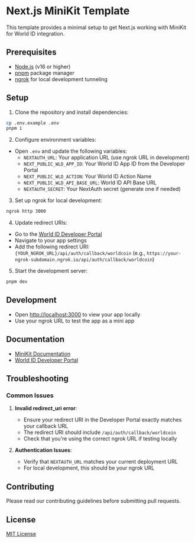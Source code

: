 # Next.js MiniKit Template

This template provides a minimal setup to get Next.js working with MiniKit for World ID integration.

## Prerequisites

- [Node.js](https://nodejs.org/) (v16 or higher)
- [pnpm](https://pnpm.io/) package manager
- [ngrok](https://ngrok.com/) for local development tunneling

## Setup

1. Clone the repository and install dependencies:

```bash
cp .env.example .env
pnpm i
```

2. Configure environment variables:

- Open `.env` and update the following variables:
  - `NEXTAUTH_URL`: Your application URL (use ngrok URL in development)
  - `NEXT_PUBLIC_WLD_APP_ID`: Your World ID App ID from the Developer Portal
  - `NEXT_PUBLIC_WLD_ACTION`: Your World ID Action Name
  - `NEXT_PUBLIC_WLD_API_BASE_URL`: World ID API Base URL
  - `NEXTAUTH_SECRET`: Your NextAuth secret (generate one if needed)

3. Set up ngrok for local development:

```bash
ngrok http 3000
```

4. Update redirect URIs:
- Go to the [World ID Developer Portal](https://developer.worldcoin.org/)
- Navigate to your app settings
- Add the following redirect URI: `{YOUR_NGROK_URL}/api/auth/callback/worldcoin`
  (e.g., `https://your-ngrok-subdomain.ngrok.io/api/auth/callback/worldcoin`)

5. Start the development server:

```bash
pnpm dev
```

## Development

- Open [http://localhost:3000](http://localhost:3000) to view your app locally
- Use your ngrok URL to test the app as a mini app

## Documentation

- [MiniKit Documentation](https://minikit-docs.vercel.app/mini-apps)
- [World ID Developer Portal](https://developer.worldcoin.org/)

## Troubleshooting

### Common Issues

1. **Invalid redirect_uri error**:
   - Ensure your redirect URI in the Developer Portal exactly matches your callback URL
   - The redirect URI should include `/api/auth/callback/worldcoin`
   - Check that you're using the correct ngrok URL if testing locally

2. **Authentication Issues**:
   - Verify that `NEXTAUTH_URL` matches your current deployment URL
   - For local development, this should be your ngrok URL

## Contributing

Please read our contributing guidelines before submitting pull requests.

## License

[MIT License](LICENSE)
